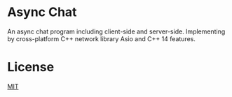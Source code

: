 # Async Chat
An async chat program including client-side and server-side. Implementing by cross-platform C++ network library Asio and C++ 14 features.

# License
[MIT](LICENSE.txt)
